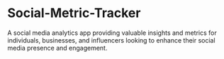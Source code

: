 # Social-Metric-Tracker
A social media analytics app providing valuable insights and metrics for individuals, businesses, and influencers looking to enhance their social media presence and engagement.
